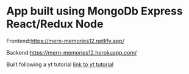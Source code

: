 ﻿# App built using MongoDb Express React/Redux Node

Frontend:https://mern-memories12.netlify.app/

Backend:https://mern-memories12.herokuapp.com/

Built following a yt tutorial [link to yt tutorial](https://www.youtube.com/watch?v=aibtHnbeuio&t=4254s)
